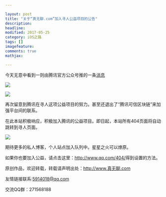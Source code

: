 ```yaml
---

layout: post
title: "关于“真无聊.com”加入寻人公益项目的公告"
description: 
headline: 
modified: 2017-05-25
category: iOS之路
tags: []
imagefeature: 
comments: true
mathjax: 

---
```


今天无意中看到一则由腾讯官方公众号推的一条[消息](https://mp.weixin.qq.com/s?__biz=MzA3NDEyMDgzMw==&mid=2652945333&idx=1&sn=eabe1f1a7d754b93e7c8888afa501cf2&chksm=84d0b05bb3a7394de6607ba6cde03a8d98274e475329fe9174508313390aa0d148207f29fb06&mpshare=1&scene=1&srcid=0525TZDcl42XF8ggoxftIS4N&key=6f6e2130da6015f1db78de954443a64c7446734caad7f2f05c3d2370aaa0b512bf46965da404b75e46bdd47c959361531a0e864e9634d8715423e14a099aef7ac2a1fc015f30aa9b2d7b995c6fad907c&ascene=0&uin=Mjc5ODQzMDkyMQ%3D%3D&devicetype=iMac13%2C1+OSX+OSX+10.12.1+build(16B2657)&version=12020610&nettype=WIFI&fontScale=100&pass_ticket=H72hE18oOOm1E2SZhhGb7U3AlclXLoGL29RM7Y13keZSKjy1AUtU9eIEOP3qY3Qt)

![](http://oapglm9vz.bkt.clouddn.com/1495696436.png )

![](http://oapglm9vz.bkt.clouddn.com/1495696244.png )

再次留意到腾讯在寻人这项公益项目的努力。甚至还退出了“腾讯可信区块链”来加强平台间的联系。

在此本站积极响应，积极加入腾讯的公益项目。即日起，本站所有404页面将自动跳转到寻人页面。

![](http://oapglm9vz.bkt.clouddn.com/1495696590.png )

期待更多的私人博客，个人站点加入队列中。星星之火可以燎原。

如果你也要加入公益，请点击这里：<http://www.qq.com/404/>得到设置的方法。

原创作品，欢迎转载，转载请声明出处：<http://www.真无聊.com>
 
友情链接联系:5914018@qq.com
 
交流QQ群：271568188
